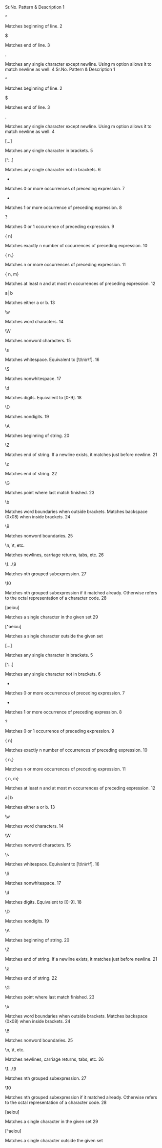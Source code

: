 Sr.No. 	Pattern & Description
1 	

^

Matches beginning of line.
2 	

$

Matches end of line.
3 	

.

Matches any single character except newline. Using m option allows it to match newline as well.
4 	Sr.No. 	Pattern & Description
1 	

^

Matches beginning of line.
2 	

$

Matches end of line.
3 	

.

Matches any single character except newline. Using m option allows it to match newline as well.
4 	

[...]

Matches any single character in brackets.
5 	

[^...]

Matches any single character not in brackets.
6 	

*

Matches 0 or more occurrences of preceding expression.
7 	

+

Matches 1 or more occurrence of preceding expression.
8 	

?

Matches 0 or 1 occurrence of preceding expression.
9 	

{ n}

Matches exactly n number of occurrences of preceding expression.
10 	

{ n,}

Matches n or more occurrences of preceding expression.
11 	

{ n, m}

Matches at least n and at most m occurrences of preceding expression.
12 	

a| b

Matches either a or b.
13 	

\w

Matches word characters.
14 	

\W

Matches nonword characters.
15 	

\s

Matches whitespace. Equivalent to [\t\n\r\f].
16 	

\S

Matches nonwhitespace.
17 	

\d

Matches digits. Equivalent to [0-9].
18 	

\D

Matches nondigits.
19 	

\A

Matches beginning of string.
20 	

\Z

Matches end of string. If a newline exists, it matches just before newline.
21 	

\z

Matches end of string.
22 	

\G

Matches point where last match finished.
23 	

\b

Matches word boundaries when outside brackets. Matches backspace (0x08) when inside brackets.
24 	

\B

Matches nonword boundaries.
25 	

\n, \t, etc.

Matches newlines, carriage returns, tabs, etc.
26 	

\1...\9

Matches nth grouped subexpression.
27 	

\10

Matches nth grouped subexpression if it matched already. Otherwise refers to the octal representation of a character code.
28 	

[aeiou]

Matches a single character in the given set
29 	

[^aeiou]

Matches a single character outside the given set

[...]

Matches any single character in brackets.
5 	

[^...]

Matches any single character not in brackets.
6 	

*

Matches 0 or more occurrences of preceding expression.
7 	

+

Matches 1 or more occurrence of preceding expression.
8 	

?

Matches 0 or 1 occurrence of preceding expression.
9 	

{ n}

Matches exactly n number of occurrences of preceding expression.
10 	

{ n,}

Matches n or more occurrences of preceding expression.
11 	

{ n, m}

Matches at least n and at most m occurrences of preceding expression.
12 	

a| b

Matches either a or b.
13 	

\w

Matches word characters.
14 	

\W

Matches nonword characters.
15 	

\s

Matches whitespace. Equivalent to [\t\n\r\f].
16 	

\S

Matches nonwhitespace.
17 	

\d

Matches digits. Equivalent to [0-9].
18 	

\D

Matches nondigits.
19 	

\A

Matches beginning of string.
20 	

\Z

Matches end of string. If a newline exists, it matches just before newline.
21 	

\z

Matches end of string.
22 	

\G

Matches point where last match finished.
23 	

\b

Matches word boundaries when outside brackets. Matches backspace (0x08) when inside brackets.
24 	

\B

Matches nonword boundaries.
25 	

\n, \t, etc.

Matches newlines, carriage returns, tabs, etc.
26 	

\1...\9

Matches nth grouped subexpression.
27 	

\10

Matches nth grouped subexpression if it matched already. Otherwise refers to the octal representation of a character code.
28 	

[aeiou]

Matches a single character in the given set
29 	

[^aeiou]

Matches a single character outside the given set
